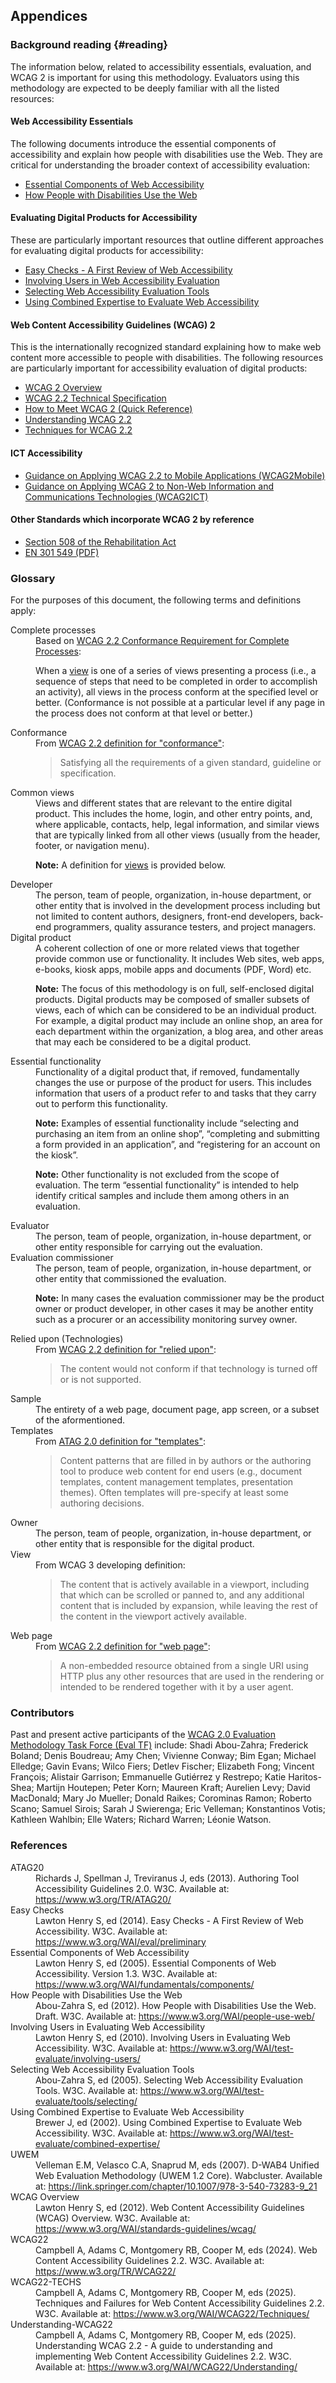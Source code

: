 ## Appendices

### Background reading {#reading}

The information below, related to accessibility essentials, evaluation, and WCAG 2 is important for using this methodology. Evaluators using this methodology are expected to be deeply familiar with all the listed resources:

#### Web Accessibility Essentials

The following documents introduce the essential components of accessibility and explain how people with disabilities use the Web. They are critical for understanding the broader context of accessibility evaluation:

* [Essential Components of Web Accessibility](https://www.w3.org/WAI/fundamentals/components/)
* [How People with Disabilities Use the Web](https://www.w3.org/WAI/people-use-web/)

#### Evaluating Digital Products for Accessibility

These are particularly important resources that outline different approaches for evaluating digital products for accessibility:

* [Easy Checks - A First Review of Web Accessibility](https://www.w3.org/WAI/test-evaluate/easy-checks/)
* [Involving Users in Web Accessibility Evaluation](https://www.w3.org/WAI/test-evaluate/involving-users/)
* [Selecting Web Accessibility Evaluation Tools](https://www.w3.org/WAI/test-evaluate/tools/selecting/)
* [Using Combined Expertise to Evaluate Web Accessibility](https://www.w3.org/WAI/test-evaluate/combined-expertise/)

#### Web Content Accessibility Guidelines (WCAG) 2

This is the internationally recognized standard explaining how to make web content more accessible to people with disabilities. The following resources are particularly important for accessibility evaluation of digital products:

* [WCAG 2 Overview](https://www.w3.org/WAI/standards-guidelines/wcag/)
* [WCAG 2.2 Technical Specification](https://www.w3.org/TR/WCAG22)
* [How to Meet WCAG 2 (Quick Reference)](https://www.w3.org/WAI/WCAG22/quickref/)
* [Understanding WCAG 2.2](https://www.w3.org/WAI/WCAG22/Understanding/)
* [Techniques for WCAG 2.2](https://www.w3.org/WAI/WCAG22/Techniques/)

#### ICT Accessibility
* [Guidance on Applying WCAG 2.2 to Mobile Applications (WCAG2Mobile)](https://www.w3.org/TR/wcag2mobile-22/)
* [Guidance on Applying WCAG 2 to Non-Web Information and Communications Technologies (WCAG2ICT)](https://www.w3.org/TR/wcag2ict-22/)

#### Other Standards which incorporate WCAG 2 by reference 

* [Section 508 of the Rehabilitation Act](https://www.access-board.gov/ict/)
* [EN 301 549 (PDF)](https://www.etsi.org/deliver/etsi_en/301500_301599/301549/03.02.01_60/en_301549v030201p.pdf)
 

### Glossary

For the purposes of this document, the following terms and definitions apply:

<dl>
<dt id="complete">Complete processes</dt>
<dd> Based on <a href="https://www.w3.org/TR/WCAG22/#cc3">WCAG 2.2 Conformance Requirement for Complete Processes</a>: 

When a <a href="#view">view</a> is one of a series of views presenting a process (i.e., a sequence of steps that need to be completed in order to accomplish an activity), all views in the process conform at the specified level or better. (Conformance is not possible at a particular level if any page in the process does not conform at that level or better.)</dd>

<dt id="conformance">Conformance</dt>
<dd>From <a href="https://www.w3.org/TR/WCAG/#dfn-conform">WCAG 2.2 definition for "conformance"</a>:  
<blockquote>Satisfying all the requirements of a given standard, guideline or specification.</blockquote></dd>

<dt id="common">Common views</dt>
<dd>Views and different states that are relevant to the entire digital product. This includes the home, login, and other entry points, and, where applicable, contacts, help, legal information, and similar views that are typically linked from all other views (usually from the header, footer, or navigation menu).

**Note:** A definition for [views](#view) is provided below.</dd>

<dt id="developer">Developer</dt>
<dd>The person, team of people, organization, in-house department, or other entity that is involved in the  development process including but not limited to content authors, designers, front-end developers, back-end programmers, quality assurance testers, and project managers.</dd>

<dt id="digital-product">Digital product</dt>
<dd>A coherent collection of one or more related views that together provide common use or functionality. It includes Web sites, web apps, e-books, kiosk apps, mobile apps and documents (PDF, Word) etc.

**Note:** The focus of this methodology is on full, self-enclosed digital products. Digital products may be composed of smaller subsets of views, each of which can be considered to be an individual product. For example, a digital product may include an online shop, an area for each department within the organization, a blog area, and other areas that may each be considered to be a digital product.</dd>

<dt id="functionality">Essential functionality</dt>
<dd>Functionality of a digital product that, if removed, fundamentally changes the use or purpose of the product for users. This includes information that users of a product refer to and tasks that they carry out to perform this functionality.

**Note:** Examples of essential functionality include “selecting and purchasing an item from an online shop”, “completing and submitting a form provided in an application”, and “registering for an account on the kiosk”.

**Note:** Other functionality is not excluded from the scope of evaluation. The term “essential functionality” is intended to help identify critical samples and include them among others in an evaluation.</dd>

<dt id="evaluator">Evaluator</dt>
<dd>The person, team of people, organization, in-house department, or other entity responsible for carrying out the evaluation.</dd>

<dt id="commissioner">Evaluation commissioner</dt>
<dd>The person, team of people, organization, in-house department, or other entity that commissioned the evaluation.

**Note:** In many cases the evaluation commissioner may be the product owner or product developer, in other cases it may be another entity such as a procurer or an accessibility monitoring survey owner.</dd>

<dt id="relied">Relied upon (Technologies)</dt>

<dd>From <a href="https://www.w3.org/TR/WCAG22/#dfn-reliedupon">WCAG 2.2 definition for "relied upon"</a>:  
<blockquote>The content would not conform if that technology is turned off or is not supported.</blockquote></dd>

<dt id="sample">Sample</dt>
<dd>The entirety of a web page, document page, app screen, or a subset of the aformentioned.</dd>

<dt id="template">Templates</dt>

<dd>From <a href="https://www.w3.org/TR/ATAG20/#def-Template">ATAG 2.0 definition for "templates"</a>:  
<blockquote>Content patterns that are filled in by authors or the authoring tool to produce web content for end users (e.g., document templates, content management templates, presentation themes). Often templates will pre-specify at least some authoring decisions.</blockquote></dd>

<dt id="owner">Owner</dt>
<dd>The person, team of people, organization, in-house department, or other entity that is responsible for the digital product.</dd>

<dt id="view">View</dt>
<dd>From WCAG 3 developing definition:  
<blockquote>The content that is actively available in a viewport, including that which can be scrolled or panned to, and any additional content that is included by expansion, while leaving the rest of the content in the viewport actively available.</blockquote></dd>

<dt id="webpage">Web page</dt>
<dd>From <a href="https://www.w3.org/TR/WCAG22/#dfn-webpage">WCAG 2.2 definition for "web page"</a>:  
<blockquote>A non-embedded resource obtained from a single URI using HTTP plus any other resources that are used in the rendering or intended to be rendered together with it by a user agent.</blockquote></dd>
</dl>


### Contributors

Past and present active participants of the [WCAG 2.0 Evaluation Methodology Task Force (Eval TF)](https://www.w3.org/WAI/ER/2011/eval/eval-tf) include: Shadi Abou-Zahra; Frederick Boland; Denis Boudreau; Amy Chen; Vivienne Conway; Bim Egan; Michael Elledge; Gavin Evans; Wilco Fiers; Detlev Fischer; Elizabeth Fong; Vincent François; Alistair Garrison; Emmanuelle Gutiérrez y Restrepo; Katie Haritos-Shea; Martijn Houtepen; Peter Korn; Maureen Kraft; Aurelien Levy; David MacDonald; Mary Jo Mueller; Donald Raikes; Corominas Ramon; Roberto Scano; Samuel Sirois; Sarah J Swierenga; Eric Velleman; Konstantinos Votis; Kathleen Wahlbin; Elle Waters; Richard Warren; Léonie Watson.

### References

<dl>
  <dt>ATAG20</dt>
  <dd>Richards J, Spellman J, Treviranus J, eds (2013). Authoring Tool Accessibility Guidelines 2.0. W3C. Available at: <a href="https://www.w3.org/TR/ATAG20/">https://www.w3.org/TR/ATAG20/</a></dd>
  <dt>Easy Checks</dt>
  <dd>Lawton Henry S, ed (2014). Easy Checks - A First Review of Web Accessibility. W3C. Available at: <a href="https://www.w3.org/WAI/eval/preliminary">https://www.w3.org/WAI/eval/preliminary</a></dd>
  <dt>Essential Components of Web Accessibility</dt>
  <dd>Lawton Henry S, ed (2005). Essential Components of Web Accessibility. Version 1.3. W3C. Available at: <a href="https://www.w3.org/WAI/fundamentals/components/">https://www.w3.org/WAI/fundamentals/components/</a></dd>
  <dt>How People with Disabilities Use the Web</dt>
  <dd>Abou-Zahra S, ed (2012). How People with Disabilities Use the Web. Draft. W3C. Available at: <a href="https://www.w3.org/WAI/people-use-web/">https://www.w3.org/WAI/people-use-web/</a></dd>
  <dt>Involving Users in Evaluating Web Accessibility</dt>
  <dd>Lawton Henry S, ed (2010). Involving Users in Evaluating Web Accessibility. W3C. Available at: <a href="https://www.w3.org/WAI/test-evaluate/involving-users/">https://www.w3.org/WAI/test-evaluate/involving-users/</a></dd>
  <dt>Selecting Web Accessibility Evaluation Tools</dt>
  <dd>Abou-Zahra S, ed (2005). Selecting Web Accessibility Evaluation Tools. W3C. Available at: <a href="https://www.w3.org/WAI/test-evaluate/tools/selecting/">https://www.w3.org/WAI/test-evaluate/tools/selecting/</a></dd>
  <dt>Using Combined Expertise to Evaluate Web Accessibility</dt>
  <dd>Brewer J, ed (2002). Using Combined Expertise to Evaluate Web Accessibility. W3C. Available at: <a href="https://www.w3.org/WAI/test-evaluate/combined-expertise/">https://www.w3.org/WAI/test-evaluate/combined-expertise/</a></dd>
  <dt>UWEM</dt>
  <dd>Velleman E.M, Velasco C.A, Snaprud M, eds (2007). D-WAB4 Unified Web Evaluation Methodology (UWEM 1.2 Core). Wabcluster. Available at: <a href="https://link.springer.com/chapter/10.1007/978-3-540-73283-9_21/">https://link.springer.com/chapter/10.1007/978-3-540-73283-9_21</a></dd>
  <dt>WCAG Overview</dt>
  <dd>Lawton Henry S, ed (2012). Web Content Accessibility Guidelines (WCAG) Overview. W3C. Available at: <a href="https://www.w3.org/WAI/standards-guidelines/wcag/">https://www.w3.org/WAI/standards-guidelines/wcag/</a></dd>
  <dt>WCAG22</dt>
  <dd>Campbell A, Adams C, Montgomery RB, Cooper M, eds (2024). Web Content Accessibility Guidelines 2.2. W3C. Available at: <a href="https://www.w3.org/TR/WCAG22/">https://www.w3.org/TR/WCAG22/</a></dd>
  <dt>WCAG22-TECHS</dt>
  <dd>Campbell A, Adams C, Montgomery RB, Cooper M, eds (2025). Techniques and Failures for Web Content Accessibility Guidelines 2.2. W3C. Available at: <a href="https://www.w3.org/WAI/WCAG22/Techniques/">https://www.w3.org/WAI/WCAG22/Techniques/</a></dd>
  <dt>Understanding-WCAG22</dt>
  <dd>Campbell A, Adams C, Montgomery RB, Cooper M, eds (2025). Understanding WCAG 2.2 - A guide to understanding and implementing Web Content Accessibility Guidelines 2.2. W3C. Available at: <a href="https://www.w3.org/WAI/WCAG22/Understanding/">https://www.w3.org/WAI/WCAG22/Understanding/</a></dd>
</dl>